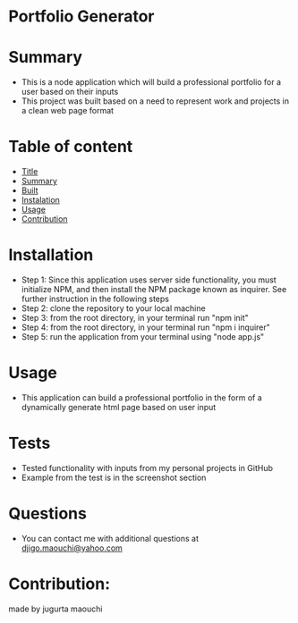 # Portfolio Generator

# Summary
* This is a node application which will build a professional portfolio for a user based on their inputs
* This project was built based on a need to represent work and projects in a clean web page format

# Table of content 

* [Title](#title)
* [Summary](#summary)
* [Built](#Technology)
* [Instalation](#header.instal)
* [Usage](header.usage)
* [Contribution](#header.contribution)

# Installation
* Step 1: Since this application uses server side functionality, you must initialize NPM, and then install the NPM package known as inquirer. See further instruction in the following steps
* Step 2: clone the repository to your local machine
* Step 3: from the root directory, in your terminal run "npm init"
* Step 4: from the root directory, in your terminal run "npm i inquirer"
* Step 5: run the application from your terminal using "node app.js"

# Usage
* This application can build a professional portfolio in the form of a dynamically generate html page based on user input


# Tests
* Tested functionality with inputs from my personal projects in GitHub
* Example from the test is in the screenshot section

# Questions
* You can contact me with additional questions at djigo.maouchi@yahoo.com

# Contribution:
made by jugurta maouchi
